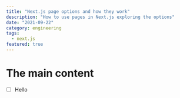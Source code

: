 ```yaml
---
title: "Next.js page options and how they work"
description: "How to use pages in Next.js exploring the options"
date: "2021-09-22"
category: engineering
tags:
  - next.js
featured: true
---
```


# The main content

- [ ] Hello
